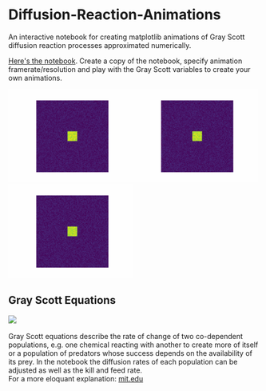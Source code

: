 # Diffusion-Reaction-Animations
An interactive notebook for creating matplotlib animations of Gray Scott diffusion reaction processes approximated numerically.


[Here's the notebook](https://colab.research.google.com/drive/1bqkH5WEzcrCvBkUeNleejYPliDPLLsnV?usp=sharing). Create a copy of the notebook, specify animation framerate/resolution and play with the Gray Scott variables to create your own animations.


<IMG SRC="1.gif" width="250"><IMG SRC="2.gif" width="250"><IMG SRC="3.gif" width="250">


## Gray Scott Equations

<IMG SRC="GrayScott.png">

Gray Scott equations describe the rate of change of two co-dependent populations, e.g. one chemical reacting with another to create more of itself or a population of predators whose success depends on the availability of its prey. In the notebook the diffusion rates of each population can be adjusted as well as the kill and feed rate. <br>
For a more eloquant explanation: [mit.edu](https://groups.csail.mit.edu/mac/projects/amorphous/GrayScott/)
